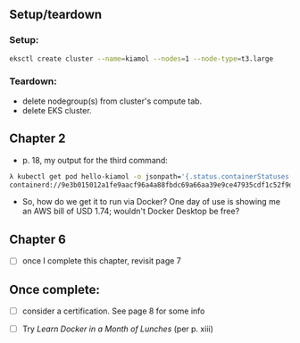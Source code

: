 ## Setup/teardown
### Setup:
```bash
eksctl create cluster --name=kiamol --nodes=1 --node-type=t3.large
```

### Teardown:
* delete nodegroup(s) from cluster's compute tab.
* delete EKS cluster.

## Chapter 2
* p. 18, my output for the third command:
```bash
λ kubectl get pod hello-kiamol -o jsonpath='{.status.containerStatuses[0].containerID}'
containerd://9e3b015012a1fe9aacf96a4a88fbdc69a66aa39e9ce47935cdf1c52f9d6c2cf0
```
  * So, how do we get it to run via Docker? One day of use is showing me an AWS bill of USD 1.74; wouldn't Docker Desktop be free?

## Chapter 6
- [ ] once I complete this chapter, revisit page 7

## Once complete:
- [ ] consider a certification. See page 8 for some info
- [ ] Try *Learn Docker in a Month of Lunches* (per p. xiii)

